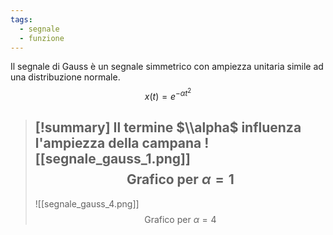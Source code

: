 ```yaml
---
tags:
  - segnale
  - funzione
---
```

Il segnale di Gauss è un segnale simmetrico con ampiezza unitaria simile ad una distribuzione normale.
$$x(t) = e^{-\alpha t^2}$$
>[!summary] Il termine $\\alpha$ influenza l'ampiezza della campana
>![[segnale_gauss_1.png]]
>$$\text{Grafico per}\ \alpha = 1$$
>---
>![[segnale_gauss_4.png]]
>$$\text{Grafico per}\ \alpha = 4$$

